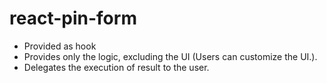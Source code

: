 # react-pin-form

- Provided as hook
- Provides only the logic, excluding the UI (Users can customize the UI.).
- Delegates the execution of result to the user.
